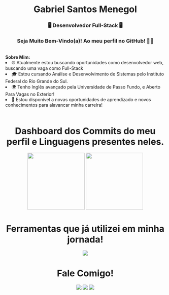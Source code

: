 <h1 align="center"> Gabriel Santos Menegol </h1>
<h3 align="center"> 🖥️ Desenvolvedor Full-Stack 🖥️ </h3>
<h3 align="center">Seja Muito Bem-Vindo(a)! Ao meu perfil no GitHub! 🍻🍻</h3>
<br>
<strong>Sobre Mim:</strong>

<li>🌐 Atualmente estou buscando oportunidades como desenvolvedor web, buscando uma vaga como Full-Stack</li>
<li>🎓 Estou cursando Análise e Desenvolvimento de Sistemas pelo Instituto Federal do Rio Grande do Sul.</li>
<li>🌍 Tenho Inglês avançado pela Universidade de Passo Fundo, e Aberto Para Vagas no Exterior!</li>
<li>🌱 Estou disponível a novas oportunidades de aprendizado e novos conhecimentos para alavancar minha carreira!</li>
<br>

<h1 align="center">Dashboard dos Commits do meu perfil e Linguagens presentes neles.</h1>
<div align="center">
  <a href="htts:\\(https://github.com/Gabriel-Menegol749"></a>
  <img height="180em" src="https://github-readme-stats.vercel.app/api?username=Gabriel-Menegol749&show_icons=true&theme=dark&include_all_commmits-true"/>
  <img height="180em" src="https://github-readme-stats.vercel.app/api/top-langs/?username=Gabriel-Menegol749&layout-compact&langs_count16&theme=dark"/>
</div>


<h1 align="center">Ferramentas que já utilizei em minha jornada!</h1>

<p align="center">
  <a href="https://skillicons.dev">
    <img src="https://skillicons.dev/icons?i=react,nodejs,html,css,js,git,github,npm,powershell,sequelize,vscode" />
  </a>

<h1 align="center"">Fale Comigo!</h1>

<div align="center">
  <a href="https://www.linkedin.com/in/gabriel-menegol-5017592b1/" target="_blank" rel="noopener"> <img src="https://img.shields.io/badge/LinkedIn-0077B5?style=for-the-badge&logo=linkedin&logoColor=white"></a>
  <a href="https://wa.me/5554992603446" target="_blank" rel="noopener""><img src="https://img.shields.io/badge/WhatsApp-25D366?style=for-the-badge&logo=whatsapp&logoColor=white"></a>
  <a href="mailto:gsmenegol749@gmail.com" target="_blank" rel="noopener""><img src="https://img.shields.io/badge/Gmail-D14836?style=for-the-badge&logo=gmail&logoColor=white"></a>
</div>



